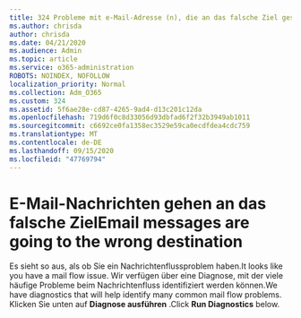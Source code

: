 ```yaml
---
title: 324 Probleme mit e-Mail-Adresse (n), die an das falsche Ziel gesendet werden
ms.author: chrisda
author: chrisda
ms.date: 04/21/2020
ms.audience: Admin
ms.topic: article
ms.service: o365-administration
ROBOTS: NOINDEX, NOFOLLOW
localization_priority: Normal
ms.collection: Adm_O365
ms.custom: 324
ms.assetid: 5f6ae28e-cd87-4265-9ad4-d13c201c12da
ms.openlocfilehash: 719d6f0c8d33056d93dbfad6f2f32b3949ab1011
ms.sourcegitcommit: c6692ce0fa1358ec3529e59ca0ecdfdea4cdc759
ms.translationtype: MT
ms.contentlocale: de-DE
ms.lasthandoff: 09/15/2020
ms.locfileid: "47769794"
---
```

# <a name="email-messages-are-going-to-the-wrong-destination"></a><span data-ttu-id="d2f3f-102">E-Mail-Nachrichten gehen an das falsche Ziel</span><span class="sxs-lookup"><span data-stu-id="d2f3f-102">Email messages are going to the wrong destination</span></span>

<span data-ttu-id="d2f3f-103">Es sieht so aus, als ob Sie ein Nachrichtenflussproblem haben.</span><span class="sxs-lookup"><span data-stu-id="d2f3f-103">It looks like you have a mail flow issue.</span></span> <span data-ttu-id="d2f3f-104">Wir verfügen über eine Diagnose, mit der viele häufige Probleme beim Nachrichtenfluss identifiziert werden können.</span><span class="sxs-lookup"><span data-stu-id="d2f3f-104">We have diagnostics that will help identify many common mail flow problems.</span></span> <span data-ttu-id="d2f3f-105">Klicken Sie unten auf **Diagnose ausführen** .</span><span class="sxs-lookup"><span data-stu-id="d2f3f-105">Click **Run Diagnostics** below.</span></span>
